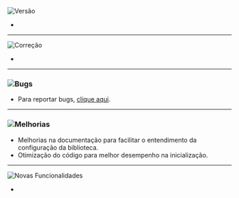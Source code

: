 ![Versão](https://img.shields.io/badge/version-1.0.2.3-orange)

-
---
![Correção](https://img.shields.io/badge/status-correção-brightgreen)

- 
---
### ![Bugs](https://img.shields.io/badge/status-bugs-red)
- Para reportar bugs, [clique aqui](https://github.com/PauloCesar-dev404/M3u8_Analyzer/issues).
---
### ![Melhorias](https://img.shields.io/badge/status-melhorias-yellow)
- Melhorias na documentação para facilitar o entendimento da configuração da biblioteca.
- Otimização do código para melhor desempenho na inicialização.
---
![Novas Funcionalidades](https://img.shields.io/badge/status-novas_funcionalidades-blue)

- 